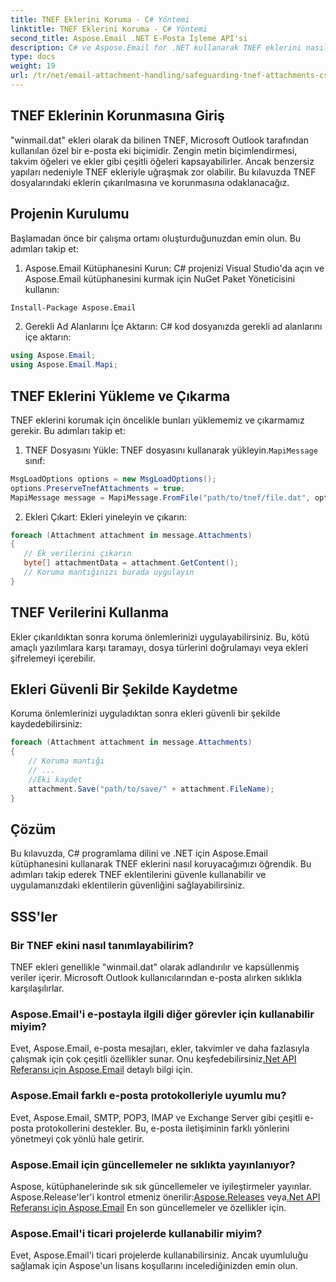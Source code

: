 ```yaml
---
title: TNEF Eklerini Koruma - C# Yöntemi
linktitle: TNEF Eklerini Koruma - C# Yöntemi
second_title: Aspose.Email .NET E-Posta İşleme API'si
description: C# ve Aspose.Email for .NET kullanarak TNEF eklerini nasıl koruyacağınızı öğrenin. Kaynak kodu içeren adım adım kılavuz.
type: docs
weight: 19
url: /tr/net/email-attachment-handling/safeguarding-tnef-attachments-csharp-method/
---
```


## TNEF Eklerinin Korunmasına Giriş

"winmail.dat" ekleri olarak da bilinen TNEF, Microsoft Outlook tarafından kullanılan özel bir e-posta eki biçimidir. Zengin metin biçimlendirmesi, takvim öğeleri ve ekler gibi çeşitli öğeleri kapsayabilirler. Ancak benzersiz yapıları nedeniyle TNEF ekleriyle uğraşmak zor olabilir. Bu kılavuzda TNEF dosyalarındaki eklerin çıkarılmasına ve korunmasına odaklanacağız.

## Projenin Kurulumu

Başlamadan önce bir çalışma ortamı oluşturduğunuzdan emin olun. Bu adımları takip et:

1. Aspose.Email Kütüphanesini Kurun: C# projenizi Visual Studio'da açın ve Aspose.Email kütüphanesini kurmak için NuGet Paket Yöneticisini kullanın:

```bash
Install-Package Aspose.Email
```

2. Gerekli Ad Alanlarını İçe Aktarın: C# kod dosyanızda gerekli ad alanlarını içe aktarın:

```csharp
using Aspose.Email;
using Aspose.Email.Mapi;
```

## TNEF Eklerini Yükleme ve Çıkarma

TNEF eklerini korumak için öncelikle bunları yüklememiz ve çıkarmamız gerekir. Bu adımları takip et:

1.  TNEF Dosyasını Yükle: TNEF dosyasını kullanarak yükleyin.`MapiMessage` sınıf:

```csharp
MsgLoadOptions options = new MsgLoadOptions();
options.PreserveTnefAttachments = true;
MapiMessage message = MapiMessage.FromFile("path/to/tnef/file.dat", options);
```

2. Ekleri Çıkart: Ekleri yineleyin ve çıkarın:

```csharp
foreach (Attachment attachment in message.Attachments)
{
   // Ek verilerini çıkarın
   byte[] attachmentData = attachment.GetContent();
   // Koruma mantığınızı burada uygulayın
}
```

## TNEF Verilerini Kullanma

Ekler çıkarıldıktan sonra koruma önlemlerinizi uygulayabilirsiniz. Bu, kötü amaçlı yazılımlara karşı taramayı, dosya türlerini doğrulamayı veya ekleri şifrelemeyi içerebilir.

## Ekleri Güvenli Bir Şekilde Kaydetme

Koruma önlemlerinizi uyguladıktan sonra ekleri güvenli bir şekilde kaydedebilirsiniz:

```csharp
foreach (Attachment attachment in message.Attachments)
{
    // Koruma mantığı
    // ...
    //Eki kaydet
    attachment.Save("path/to/save/" + attachment.FileName);
}
```

## Çözüm

Bu kılavuzda, C# programlama dilini ve .NET için Aspose.Email kütüphanesini kullanarak TNEF eklerini nasıl koruyacağımızı öğrendik. Bu adımları takip ederek TNEF eklentilerini güvenle kullanabilir ve uygulamanızdaki eklentilerin güvenliğini sağlayabilirsiniz.

## SSS'ler

### Bir TNEF ekini nasıl tanımlayabilirim?

TNEF ekleri genellikle "winmail.dat" olarak adlandırılır ve kapsüllenmiş veriler içerir. Microsoft Outlook kullanıcılarından e-posta alırken sıklıkla karşılaşılırlar.

### Aspose.Email'i e-postayla ilgili diğer görevler için kullanabilir miyim?

 Evet, Aspose.Email, e-posta mesajları, ekler, takvimler ve daha fazlasıyla çalışmak için çok çeşitli özellikler sunar. Onu keşfedebilirsiniz[.Net API Referansı için Aspose.Email](https://reference.aspose.com/email/net) detaylı bilgi için.

### Aspose.Email farklı e-posta protokolleriyle uyumlu mu?

Evet, Aspose.Email, SMTP, POP3, IMAP ve Exchange Server gibi çeşitli e-posta protokollerini destekler. Bu, e-posta iletişiminin farklı yönlerini yönetmeyi çok yönlü hale getirir.

### Aspose.Email için güncellemeler ne sıklıkta yayınlanıyor?

Aspose, kütüphanelerinde sık sık güncellemeler ve iyileştirmeler yayınlar. Aspose.Release'ler'i kontrol etmeniz önerilir:[Aspose.Releases](https://releases.aspose.com/email/net/) veya[.Net API Referansı için Aspose.Email](https://reference.aspose.com/email/net) En son güncellemeler ve özellikler için.

### Aspose.Email'i ticari projelerde kullanabilir miyim?

Evet, Aspose.Email'i ticari projelerde kullanabilirsiniz. Ancak uyumluluğu sağlamak için Aspose'un lisans koşullarını incelediğinizden emin olun.